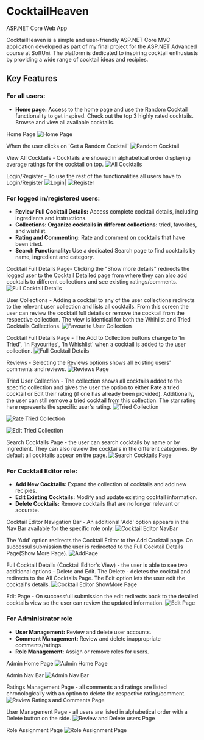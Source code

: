 # CocktailHeaven
ASP.NET Core Web App

CocktailHeaven is a simple and user-friendly ASP.NET Core MVC application developed as part of my final project for the ASP.NET Advanced course at SoftUni. The platform is dedicated to inspiring cocktail enthusiasts by providing a wide range of cocktail ideas and recipies.

## Key Features

### For all users:

- **Home page:**  Access to the home page and use the Random Cocktail functionality to get inspired. Check out the top 3 highly rated cocktails.  Browse and view all available cocktails. 


Home Page
![Home Page](https://raw.githubusercontent.com/alexelinova/CocktailHeaven/main/Screenshots/Homepage.png)

When the user clicks on 'Get a Random Cocktail'
![Random Cocktail](https://raw.githubusercontent.com/alexelinova/CocktailHeaven/main/Screenshots/RandomCocktail.png)

View All Cocktails - Cocktails are showed in alphabetical order displaying average ratings for the cocktail on top.
![All Cocktails](https://raw.githubusercontent.com/alexelinova/CocktailHeaven/main/Screenshots/AllCocktails.png)

Login/Register - To use the rest of the functionalities all users have to Login/Register
![Login](https://raw.githubusercontent.com/alexelinova/CocktailHeaven/main/Screenshots/Loging.png)| ![Register](https://raw.githubusercontent.com/alexelinova/CocktailHeaven/main/Screenshots/Register.png)

### For logged in/registered users:

- **Review Full Cocktail Details:** Access complete cocktail details, including ingredients and instructions.
- **Collections: Organize cocktails in different collections:** tried, favorites, and wishlist. 
- **Rating and Commenting:** Rate and comment on cocktails that have been tried.
- **Search Functionality:** Use a dedicated Search page to find cocktails by name, ingredient and category.

Cocktail Full Details Page- Clicking the "Show more details" redirects the logged user to the Cocktail Detailed page from where they can also add cocktails to different collections and see existing ratings/comments.
![Full Cocktail Details](https://raw.githubusercontent.com/alexelinova/CocktailHeaven/main/Screenshots/ShowMore.png)

User Collections - Adding a cocktail to any of the user collections redirects to the relevant user collection and lists all cocktails. From this screen the user can review the cocktail full details or remove the cocktail from the respective collection. The view is identical for both the Whihlist and Tried Cocktails Collections.
![Favourite User Collection](https://raw.githubusercontent.com/alexelinova/CocktailHeaven/main/Screenshots/CollectionVewWishListAndFavourites.png)

Cocktail Full Details Page - The Add to Collection buttons change to 'In Tried', 'In Favourites', 'In Whishlist' when a cocktail is added to the user collection.
![Full Cocktail Details](https://raw.githubusercontent.com/alexelinova/CocktailHeaven/main/Screenshots/ShowMoreWhenCocktailIsInCollection.png)

Reviews - Selecting the Reviews options shows all existing users' comments and reviews.
![Reviews Page](https://raw.githubusercontent.com/alexelinova/CocktailHeaven/main/Screenshots/ShowMoreReviewModal.png)

Tried User Collection - The collection shows all cocktails added to the specific collection and gives the user the option to either Rate a tried cocktail or Edit their rating (if one has already been provided). Additionally, the user can still remove a tried cocktail from this collection. The star rating here represents the specific user's rating.
![Tried Collection](https://raw.githubusercontent.com/alexelinova/CocktailHeaven/main/Screenshots/TriedUserCollection.png)

![Rate Tried Collection](https://raw.githubusercontent.com/alexelinova/CocktailHeaven/main/Screenshots/TriedUserCollectionRatepng.png)

![Edit Tried Collection](https://raw.githubusercontent.com/alexelinova/CocktailHeaven/main/Screenshots/TriedUserCollectionEditRating.png)

Search Cocktails Page - the user can search cocktails by name or by ingredient. They can also review the cocktails in the different categories. By default all cocktails appear on the page.
![Search Cocktails Page](https://raw.githubusercontent.com/alexelinova/CocktailHeaven/main/Screenshots/SearchPage.png)
### For Cocktail Editor role:
- **Add New Cocktails:** Expand the collection of cocktails and add new recipies.
- **Edit Existing Cocktails:** Modify and update existing cocktail information.
- **Delete Cocktails:** Remove cocktails that are no longer relevant or accurate.

Cocktail Editor Navigation Bar - An additional 'Add' option appears in the Nav Bar available for the specific role only. 
![Cocktail Editor NavBar](https://raw.githubusercontent.com/alexelinova/CocktailHeaven/main/Screenshots/CocktailEditorNavBar.png)

The 'Add' option redirects the Cocktail Editor to the Add Cocktail page. On successul submission the user is redirected to the Full Cocktail Details Page(Show More Page).
![AddPage](https://raw.githubusercontent.com/alexelinova/CocktailHeaven/main/Screenshots/CocktailEditorAddCocktailPage.png)

Full Cocktail Details (Cocktail Editor's View) - the user is able to see two additional options - Delete and Edit. The Delete - deletes the cocktail and redirects to the All Cocktails Page. The Edit option lets the user edit the cocktail's details. 
![Cocktail Editor ShowMore Page](https://raw.githubusercontent.com/alexelinova/CocktailHeaven/main/Screenshots/CocktailEditorShowMorePage.png)

Edit Page - On successfull submission the edit redirects back to the detailed cocktails view so the user can review the updated information.
![Edit Page](https://raw.githubusercontent.com/alexelinova/CocktailHeaven/main/Screenshots/CocktailEditorEditPage.png)
### For Administrator role

- **User Management:** Review and delete user accounts.
- **Comment Management:** Review and delete inappropriate comments/ratings.
- **Role Management:** Assign or remove roles for users.

Admin Home Page 
![Admin Home Page](https://raw.githubusercontent.com/alexelinova/CocktailHeaven/main/Screenshots/AdminAreaHomePage.png)

Admin Nav Bar
![Admin Nav Bar](https://raw.githubusercontent.com/alexelinova/CocktailHeaven/main/Screenshots/AdminNavBar.png)

Ratings Management Page - all comments and ratings are listed chronologically with an option to delete the respective rating/comment.
![Review Ratings and Comments Page](https://raw.githubusercontent.com/alexelinova/CocktailHeaven/main/Screenshots/AdminAreaRatingsAndComments.png)

User Management Page - all users are listed in alphabetical order with a Delete button on the side. 
![Review and Delete users Page](https://raw.githubusercontent.com/alexelinova/CocktailHeaven/main/Screenshots/AdminAreReviewAndDeleteUsersPage.png)


Role Assignment Page
![Role Assignment Page](https://raw.githubusercontent.com/alexelinova/CocktailHeaven/main/Screenshots/AdminAreaAssignandDeleteRoles.png)